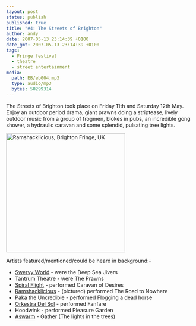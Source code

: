 ```yaml
---
layout: post
status: publish
published: true
title: "#4: The Streets of Brighton"
author: andy
date: 2007-05-13 23:14:39 +0100
date_gmt: 2007-05-13 23:14:39 +0100
tags:
  - Fringe festival
  - theatre
  - street entertainment
media:
  path: EB/eb004.mp3
  type: audio/mp3
  bytes: 50299314
---
```

The Streets of Brighton took place on Friday 11th and Saturday 12th May. 
Enjoy an outdoor period drama, giant prawns doing a striptease, lively outdoor 
music from a group of frogmen, blokes in pubs, an incredible gong shower, a 
hydraulic caravan and some splendid, pulsating tree lights.

<a data-flickr-embed="true"  href="https://www.flickr.com/photos/andywhitebrighton/26614290066/in/album-72157666810289572/" title="Ramshacklicious, Brighton Fringe, UK"><img src="https://farm2.staticflickr.com/1450/26614290066_7fa6b8220b_n.jpg" width="320" height="320" alt="Ramshacklicious, Brighton Fringe, UK"></a><script async src="//embedr.flickr.com/assets/client-code.js" charset="utf-8"></script>

Artists featured/mentioned/could be heard in background:-

  * <a href="http://www.swervyworld.com" target="_blank">Swervy World</a> - were the Deep Sea Jivers
  * Tantrum Theatre - were The Prawns
  * <a href="http://www.spiralflight.co.uk" target="_blank">Spiral Flight</a> - performed Caravan of Desires
  * <a href="http://www.ramshacklicious.com" target="_blank">Ramshacklicious</a> - (pictured) performed The Road to Nowhere
  * Paka the Uncredible - performed Flogging a dead horse
  * <a href="http://www.orkestradelsol.co.uk" target="_blank">Orkestra Del Sol</a> - performed Fanfare
  * Hoodwink - performed Pleasure Garden
  * <a href="http://www.aswarm.com" target="_blank">Aswarm</a> - Gather (The lights in the trees)
